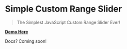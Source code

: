 Simple Custom Range Slider
==========================

> The Simplest JavaScript Custom Range Slider Ever!

**[Demo Here](https://rawgithub.com/tovic/simple-custom-range-slider/master/index.html)**

Docs? Coming soon!
